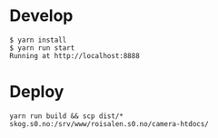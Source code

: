# Develop

    $ yarn install
    $ yarn run start
    Running at http://localhost:8888

# Deploy

    yarn run build && scp dist/* skog.s0.no:/srv/www/roisalen.s0.no/camera-htdocs/
